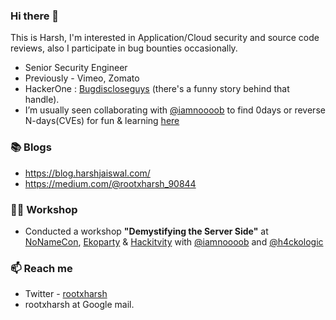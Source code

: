 ### Hi there 👋


This is Harsh, I'm interested in Application/Cloud security and source code reviews, also I participate in bug bounties occasionally.

- Senior Security Engineer
- Previously - Vimeo, Zomato
- HackerOne : [Bugdiscloseguys](https://hackerone.com/bugdiscloseguys) (there's a funny story behind that handle).
- I’m usually seen collaborating with [@iamnoooob](https://github.com/iamnoooob) to find 0days or reverse N-days(CVEs) for fun & learning [here](https://github.com/httpvoid/CVE-Reverse/)

### 📚 Blogs

- https://blog.harshjaiswal.com/
- https://medium.com/@rootxharsh_90844

### 👨‍💻 Workshop

- Conducted a workshop **"Demystifying the Server Side"** at [NoNameCon](https://cfp.nonamecon.org/nnc2020/talk/XAAY7Y/), [Ekoparty](https://ekoparty.org/en_US/workshops#nav_tabs_content_1600266113247_21) & [Hackitvity](https://hacktivity.com/index.php/workshop-sessions/) with [@iamnoooob](https://github.com/iamnoooob) and [@h4ckologic](https://twitter.com/h4ckologic)


### 📫 Reach me

- Twitter - [rootxharsh](https://twitter.com/rootxharsh)
- rootxharsh at Google mail.
